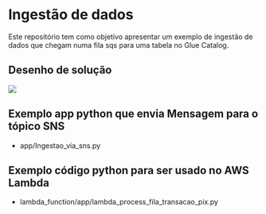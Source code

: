 # Ingestão de dados
Este repositório tem como objetivo apresentar um exemplo de ingestão de dados que chegam numa fila sqs para uma tabela no Glue Catalog.

## Desenho de solução
![](https://github.com/DavidSLeite/pjl_de_aws/blob/main/desenho_arquitetura/Desenho%20de%20Solu%C3%A7%C3%A3o.jpg?raw=true)

## Exemplo app python que envia Mensagem para o tópico SNS
* app/Ingestao_via_sns.py

## Exemplo código python para ser usado no AWS Lambda
* lambda_function/app/lambda_process_fila_transacao_pix.py
